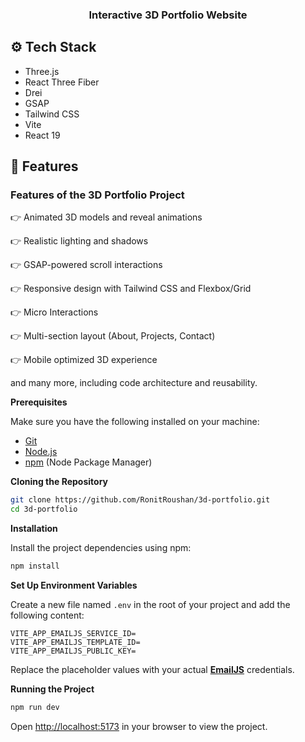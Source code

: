 

 

  <h3 align="center">Interactive 3D Portfolio Website</h3>


## <a name="tech-stack">⚙️ Tech Stack</a>

- Three.js
- React Three Fiber
- Drei
- GSAP
- Tailwind CSS
- Vite
- React 19

## <a name="features">🔋 Features</a>

### Features of the 3D Portfolio Project

👉 Animated 3D models and reveal animations

👉 Realistic lighting and shadows

👉 GSAP-powered scroll interactions

👉 Responsive design with Tailwind CSS and Flexbox/Grid

👉 Micro Interactions

👉 Multi-section layout (About, Projects, Contact)

👉 Mobile optimized 3D experience

and many more, including code architecture and reusability.


**Prerequisites**

Make sure you have the following installed on your machine:

- [Git](https://git-scm.com/)
- [Node.js](https://nodejs.org/en)
- [npm](https://www.npmjs.com/) (Node Package Manager)

**Cloning the Repository**

```bash
git clone https://github.com/RonitRoushan/3d-portfolio.git
cd 3d-portfolio
```

**Installation**

Install the project dependencies using npm:

```bash
npm install
```

**Set Up Environment Variables**

Create a new file named `.env` in the root of your project and add the following content:

```env
VITE_APP_EMAILJS_SERVICE_ID=
VITE_APP_EMAILJS_TEMPLATE_ID=
VITE_APP_EMAILJS_PUBLIC_KEY=
```

Replace the placeholder values with your actual **[EmailJS](https://www.emailjs.com/)** credentials.

**Running the Project**

```bash
npm run dev
```

Open [http://localhost:5173](http://localhost:5173/) in your browser to view the project.



